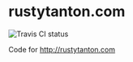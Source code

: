 rustytanton.com
===============

![Travis CI status](https://api.travis-ci.com/rustytanton/rustytanton.com.svg?branch=master "Travis CI status")

Code for http://rustytanton.com


